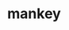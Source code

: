 ---
id: 56
title: mankey
types: [fighting]
image: https://raw.githubusercontent.com/PokeAPI/sprites/master/sprites/pokemon/56.png
---